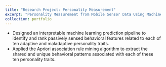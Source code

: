 ```yaml
---
title: "Research Project: Personality Measurement"
excerpt: "Personality Measurement from Mobile Sensor Data Using Machine Learning Approach<br/><img src='/images/fgcs.png'>"
collection: portfolio
---
```


* Designed an interpretable machine learning prediction pipeline to identify and rank passively sensed behavioral features related to each of ten adaptive and maladaptive personality traits.
* Applied the Apriori association rule mining algorithm to extract the shared and unique behavioral patterns associated with each of these ten personality traits.
